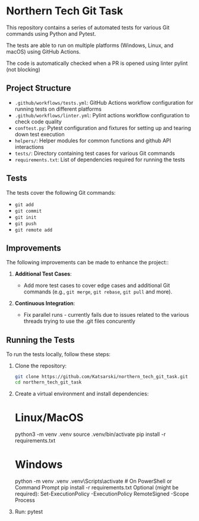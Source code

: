 # Northern Tech Git Task

This repository contains a series of automated tests for various Git commands using Python and Pytest. 

The tests are able to run on multiple platforms (Windows, Linux, and macOS) using GitHub Actions.

The code is automatically checked when a PR is opened using linter pylint (not blocking)

## Project Structure

- `.github/workflows/tests.yml`: GitHub Actions workflow configuration for running tests on different platforms
- `.github/workflows/linter.yml`: Pylint actions workflow configuration to check code quality
- `conftest.py`: Pytest configuration and fixtures for setting up and tearing down test execution
- `helpers/`: Helper modules for common functions and github API interactions
- `tests/`: Directory containing test cases for various Git commands
- `requirements.txt`: List of dependencies required for running the tests

## Tests

The tests cover the following Git commands:

- `git add`
- `git commit`
- `git init`
- `git push`
- `git remote add`

## Improvements

The following improvements can be made to enhance the project::

1. **Additional Test Cases**:
   - Add more test cases to cover edge cases and additional Git commands (e.g., `git merge`, `git rebase`, `git pull` and more).

2. **Continuous Integration**:
   - Fix parallel runs - currently fails due to issues related to the various threads trying to use the .git files concurently

## Running the Tests

To run the tests locally, follow these steps:

1. Clone the repository:
   ```sh
   git clone https://github.com/Katsarski/northern_tech_git_task.git
   cd northern_tech_git_task

2. Create a virtual environment and install dependencies:

    # Linux/MacOS
    python3 -m venv .venv
    source .venv/bin/activate
    pip install -r requirements.txt

    # Windows
    python -m venv .venv
    .venv\Scripts\activate  # On PowerShell or Command Prompt
    pip install -r requirements.txt
    Optional (might be required): Set-ExecutionPolicy -ExecutionPolicy RemoteSigned -Scope Process

3. Run: pytest